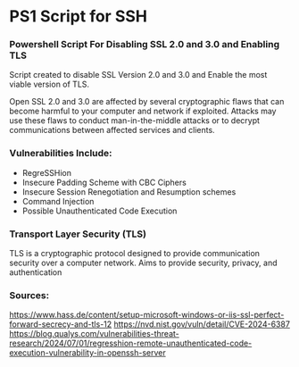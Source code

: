 # PS1 Script for SSH
### Powershell Script For Disabling SSL 2.0 and 3.0 and Enabling TLS

Script created to disable SSL Version 2.0 and 3.0 and Enable the most viable version of TLS. 

Open SSL 2.0 and 3.0 are affected by several cryptographic flaws that can become harmful to your computer and network if exploited. Attacks may use these flaws to conduct man-in-the-middle attacks or to decrypt communications between affected services and clients. 

### Vulnerabilities Include:
- RegreSSHion
- Insecure Padding Scheme with CBC Ciphers
- Insecure Session Renegotiation and Resumption schemes
- Command Injection
- Possible Unauthenticated Code Execution

### Transport Layer Security (TLS)
TLS is a cryptographic protocol designed to provide communication security over a computer network. 
Aims to provide security, privacy, and authentication


### Sources:
https://www.hass.de/content/setup-microsoft-windows-or-iis-ssl-perfect-forward-secrecy-and-tls-12
https://nvd.nist.gov/vuln/detail/CVE-2024-6387
https://blog.qualys.com/vulnerabilities-threat-research/2024/07/01/regresshion-remote-unauthenticated-code-execution-vulnerability-in-openssh-server